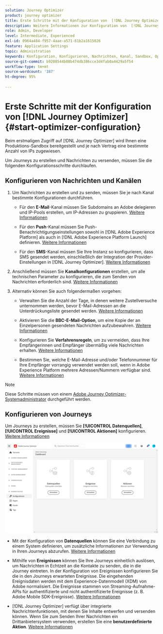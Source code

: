 ```yaml
---
solution: Journey Optimizer
product: journey optimizer
title: Erste Schritte mit der Konfiguration von  [!DNL Journey Optimizer]
description: Weitere Informationen zur Konfiguration von  [!DNL Journey Optimizer]
role: Admin, Developer
level: Intermediate, Experienced
exl-id: 0964a484-f957-4aae-a571-61b2a1615026
feature: Application Settings
topic: Administration
keywords: Konfiguration, Konfigurieren, Nachrichten, Kanal, Sandbox, Optimizer
source-git-commit: b9208544b08b474db386cce3d4fab0a4429a5f54
workflow-type: tm+mt
source-wordcount: '387'
ht-degree: 95%

---
```



# Erste Schritte mit der Konfiguration von [!DNL Journey Optimizer] {#start-optimizer-configuration}

Beim erstmaligen Zugriff auf [!DNL Journey Optimizer] wird Ihnen eine Produktions-Sandbox bereitgestellt und je nach Vertrag eine bestimmte Anzahl von IPs zugewiesen.

Um Journeys zu erstellen und Nachrichten zu versenden, müssen Sie die folgenden Konfigurationsschritte durchlaufen.

## Konfigurieren von Nachrichten und Kanälen

1. Um Nachrichten zu erstellen und zu senden, müssen Sie je nach Kanal bestimmte Konfigurationen durchführen.

   * Für den **E-Mail**-Kanal müssen Sie Subdomains an Adobe delegieren und IP-Pools erstellen, um IP-Adressen zu gruppieren. [Weitere Informationen](../email/get-started-email-config.md)

   * Für den **Push**-Kanal müssen Sie Push-Benachrichtigungseinstellungen sowohl in [!DNL Adobe Experience Platform] als auch in [!DNL Adobe Experience Platform Launch] definieren. [Weitere Informationen](../push/push-configuration.md)

   * Für den **SMS**-Kanal müssen Sie Ihre Instanz so konfigurieren, dass SMS gesendet werden, einschließlich der Integration der Provider-Einstellungen in [!DNL Journey Optimizer]. [Weitere Informationen](../sms/sms-configuration.md)

1. Anschließend müssen Sie **Kanalkonfigurationen** erstellen, um alle technischen Parameter zu konfigurieren, die zum Senden von Nachrichten erforderlich sind. [Weitere Informationen](channel-surfaces.md)

1. Alternativ können Sie auch folgendermaßen vorgehen:

   * Verwalten Sie die Anzahl der Tage, in denen weitere Zustellversuche unternommen werden, bevor E-Mail-Adressen an die Unterdrückungsliste gesendet werden. [Weitere Informationen](manage-suppression-list.md)

   * Aktivieren Sie die **BBC-E-Mail-Option**, um eine Kopie der an Einzelpersonen gesendeten Nachrichten aufzubewahren. [Weitere Informationen](archiving-support.md#enable-bcc)

   * Konfigurieren Sie **Verfahrensregeln**, um zu vermeiden, dass Ihre Empfängerinnen und Empfänger übermäßig viele Nachrichten erhalten. [Weitere Informationen](frequency-rules.md)

   * Bestimmen Sie, welche E-Mail-Adresse und/oder Telefonnummer für Ihre Empfänger vorrangig verwendet werden soll, wenn in Adobe Experience Platform mehrere Adressen/Nummern verfügbar sind. [Weitere Informationen](primary-email-addresses.md)

<!--* Understand the push notification flow. [Learn more](../push/push-gs.md)-->

>[!NOTE]
>
>Diese Schritte müssen von einem [Adobe Journey Optimizer-Systemadministrator](../start/path/administrator.md) durchgeführt werden.

## Konfigurieren von Journeys

Um Journeys zu erstellen, müssen Sie **[!UICONTROL Datenquellen]**, **[!UICONTROL Ereignisse]** und **[!UICONTROL Aktionen]** konfigurieren. [Weitere Informationen](about-data-sources-events-actions.md)

![](assets/admin-menu.png)

* Mit der Konfiguration von **Datenquellen** können Sie eine Verbindung zu einem System definieren, um zusätzliche Informationen zur Verwendung in Ihren Journeys abzurufen. [Weitere Informationen](../datasource/about-data-sources.md)

* Mithilfe von **Ereignissen** können Sie Ihre Journeys einheitlich auslösen, um Nachrichten in Echtzeit an die Kontakte zu senden, die in die Journey eintreten. In der Konfiguration von Ereignissen konfigurieren Sie die in den Journeys erwarteten Ereignisse. Die eingehenden Ereignisdaten werden mit dem Experience-Datenmodell (XDM) von Adobe normalisiert. Die Ereignisse stammen von Streaming-Aufnahme-APIs für authentifizierte und nicht authentifizierte Ereignisse (z. B. Adobe Mobile SDK-Ereignisse). [Weitere Informationen](../event/about-events.md)

* [!DNL Journey Optimizer] verfügt über integrierte Nachrichtenfunktionen, mit denen Sie Inhalte entwerfen und versenden können. Wenn Sie zum Senden Ihrer Nachrichten ein Drittanbietersystem verwenden, erstellen Sie eine **benutzerdefinierte Aktion**. [Weitere Informationen](../action/action.md)